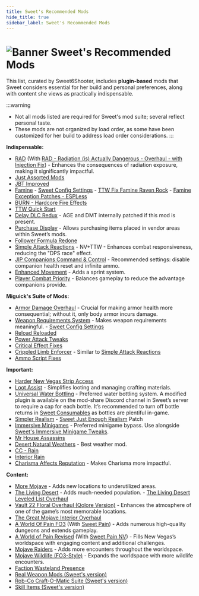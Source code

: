 ```yaml
---
title: Sweet's Recommended Mods
hide_title: true
sidebar_label: Sweet's Recommended Mods
---
```


# ![Banner Sweet's Recommended Mods](https://github.com/user-attachments/assets/6aba5345-7873-45d3-b9b3-448df9a7cc59)

This list, curated by Sweet6Shooter, includes **plugin-based** mods that Sweet considers essential for her build and personal preferences, along with content she views as practically indispensable.

:::warning
- Not all mods listed are required for Sweet's mod suite; several reflect personal taste.
- These mods are not organized by load order, as some have been customized for her build to address load order considerations.
:::

**Indispensable:**
- [RAD](https://www.nexusmods.com/newvegas/mods/78077) (With [RAD - Radiation (is) Actually Dangerous - Overhaul - with Injection Fix](https://www.nexusmods.com/newvegas/mods/78077)) - Enhances the consequences of radiation exposure, making it significantly impactful.
- [Just Assorted Mods](https://www.nexusmods.com/newvegas/mods/66666)
- [JBT Improved](https://www.nexusmods.com/newvegas/mods/78324)
- [Famine](https://www.nexusmods.com/newvegas/mods/74985) - [Sweet Config Settings](https://pastebin.com/wzWbUz6M) - [TTW Fix Famine Raven Rock](https://www.nexusmods.com/newvegas/mods/81011) - [Famine Exception Patches - ESPLess](https://www.nexusmods.com/newvegas/mods/87249)
- [BURN - Hardcore Fire Effects](https://www.nexusmods.com/newvegas/mods/76060)
- [TTW Quick Start](https://www.nexusmods.com/newvegas/mods/65937)
- [Delay DLC Redux](https://www.nexusmods.com/newvegas/mods/75851) - AGE and DMT internally patched if this mod is present.
- [Purchase Display](https://www.nexusmods.com/newvegas/mods/78873) - Allows purchasing items placed in vendor areas within Sweet’s mods.
- [Follower Formula Redone](https://www.nexusmods.com/newvegas/mods/71490)
- [Simple Attack Reactions](https://www.nexusmods.com/newvegas/mods/79687) - NV+TTW - Enhances combat responsiveness, reducing the "DPS race" effect.
- [JIP Companions Command & Control](https://www.nexusmods.com/newvegas/mods/50468) - Recommended settings: disable companion health reset and infinite ammo.
- [Enhanced Movement](https://www.nexusmods.com/newvegas/mods/85459) - Adds a sprint system.
- [Player Combat Priority](https://www.nexusmods.com/newvegas/mods/71699) - Balances gameplay to reduce the advantage companions provide.

**Miguick's Suite of Mods:**
- [Armor Damage Overhaul](https://www.nexusmods.com/newvegas/mods/73267) - Crucial for making armor health more consequential; without it, only body armor incurs damage.
- [Weapon Requirements System](https://www.nexusmods.com/newvegas/mods/69161) - Makes weapon requirements meaningful. - [Sweet Config Settings](https://www.nexusmods.com/newvegas/mods/79005?tab=files&file_id=1000130906&nmm=1)
- [Reload Reloaded](https://www.nexusmods.com/newvegas/mods/62266)
- [Power Attack Tweaks](https://www.nexusmods.com/newvegas/mods/69238)
- [Critical Effect Fixes](https://www.nexusmods.com/newvegas/mods/69200)
- [Crippled Limb Enforcer](https://www.nexusmods.com/newvegas/mods/73147) - Similar to [Simple Attack Reactions](https://www.nexusmods.com/newvegas/mods/79687)
- [Ammo Script Fixes](https://www.nexusmods.com/newvegas/mods/63997)

**Important:**
- [Harder New Vegas Strip Access](https://www.nexusmods.com/newvegas/mods/71643)
- [Loot Assist](https://www.nexusmods.com/newvegas/mods/74882) - Simplifies looting and managing crafting materials.
- [Universal Water Bottling](https://www.nexusmods.com/newvegas/mods/71583) - Preferred water bottling system. A modified plugin is available on the mod-share Discord channel in Sweet’s server to require a cap for each bottle. It’s recommended to turn off bottle returns in [Sweet Consumables](https://www.nexusmods.com/newvegas/mods/73437) as bottles are plentiful in-game.
- [Simpler Realism](https://www.nexusmods.com/newvegas/mods/69407) - [Sweet Just Enough Realism](https://www.nexusmods.com/newvegas/mods/83034) Patch
- [Immersive Minigames](https://www.nexusmods.com/newvegas/mods/58246) - Preferred minigame bypass. Use alongside [Sweet's Immersive Minigame Tweaks](https://www.nexusmods.com/newvegas/mods/87019).
- [Mr House Assassins](https://www.nexusmods.com/newvegas/mods/69608)
- [Desert Natural Weathers](https://www.nexusmods.com/newvegas/mods/75437) - Best weather mod.
- [CC - Rain](https://www.nexusmods.com/newvegas/mods/79661)
- [Interior Rain](https://www.nexusmods.com/newvegas/mods/79656)
- [Charisma Affects Reputation](https://www.nexusmods.com/newvegas/mods/84787) - Makes Charisma more impactful.

**Content:**
- [More Mojave](https://www.nexusmods.com/newvegas/mods/69809) - Adds new locations to underutilized areas.
- [The Living Desert](https://www.nexusmods.com/newvegas/mods/64623) - Adds much-needed population. - [The Living Desert Leveled List Overhaul](https://www.nexusmods.com/newvegas/mods/73325)
- [Vault 22 Floral Overhaul (Qolore Version)](https://www.nexusmods.com/newvegas/mods/71521) - Enhances the atmosphere of one of the game’s most memorable locations.
- [The Great Mojave Interior Overhaul](https://www.nexusmods.com/newvegas/mods/70165)
- [A World Of Pain FO3](https://www.nexusmods.com/newvegas/mods/66265) (With [Sweet Pain](https://www.nexusmods.com/newvegas/mods/78569)) - Adds numerous high-quality dungeons and extends gameplay.
- [A World of Pain Revised](https://www.nexusmods.com/newvegas/mods/71139) (With [Sweet Pain NV](https://www.nexusmods.com/newvegas/mods/81523)) - Fills New Vegas’s worldspace with engaging content and additional challenges.
- [Mojave Raiders](https://www.nexusmods.com/newvegas/mods/64660) - Adds more encounters throughout the worldspace.
- [Mojave Wildlife (FO3-Style)](https://www.nexusmods.com/newvegas/mods/64638) - Expands the worldspace with more wildlife encounters.
- [Faction Wasteland Presence](https://www.nexusmods.com/newvegas/mods/73524)
- [Real Weapon Mods (Sweet's version)](https://www.nexusmods.com/newvegas/mods/74502)
- [Rob-Co Craft-O-Matic Suite (Sweet's version)](https://www.nexusmods.com/newvegas/mods/76090)
- [Skill Items (Sweet's version)](https://www.nexusmods.com/newvegas/mods/76666)
